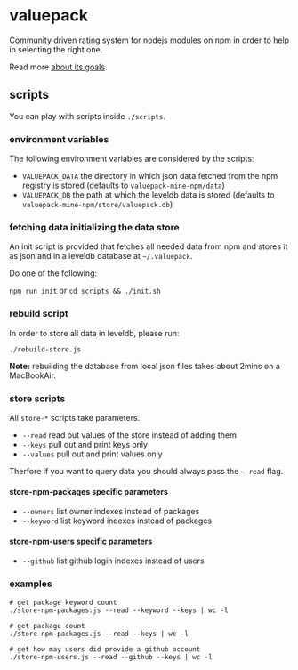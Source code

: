 # valuepack

Community driven rating system for nodejs modules on npm in order to help in selecting the right one.

Read more [about its goals](https://github.com/thlorenz/valuepack/blob/master/goals.md).


## scripts

You can play with scripts inside `./scripts`.

### environment variables

The following environment variables are considered by the scripts:

- `VALUEPACK_DATA` the directory in which json data fetched from the npm registry is stored (defaults to
  `valuepack-mine-npm/data`)
- `VALUEPACK_DB` the path at which the leveldb data is stored (defaults to `valuepack-mine-npm/store/valuepack.db`)

### fetching data initializing the data store

An init script is provided that fetches all needed data from npm and stores it as json and in a leveldb database at
`~/.valuepack`.

Do one of the following:

`npm run init`
or
`cd scripts && ./init.sh`

### rebuild script

In order to store all data in leveldb, please run:

    ./rebuild-store.js

**Note:** rebuilding the database from local json files takes about 2mins on a MacBookAir.

### store scripts

All `store-*` scripts take parameters. 

- `--read` read out values of the store instead of adding them
- `--keys` pull out and print keys only
- `--values` pull out and print values only

Therfore if you want to query data you should always pass the `--read` flag.

#### store-npm-packages specific parameters

- `--owners` list owner indexes instead of packages
- `--keyword` list keyword indexes instead of packages

#### store-npm-users specific parameters

- `--github` list github login indexes instead of users

### examples

    # get package keyword count
    ./store-npm-packages.js --read --keyword --keys | wc -l

    # get package count
    ./store-npm-packages.js --read --keys | wc -l

    # get how may users did provide a github account
    ./store-npm-users.js --read --github --keys | wc -l
